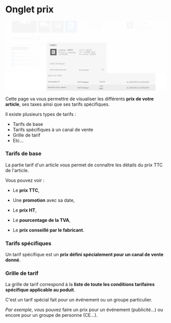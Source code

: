 # Onglet prix


![ongletprix-5](images/ongletprix-5.png)

Cette page va vous permettre de visualiser les différents **prix de votre article**, ses taxes ainsi que ses tarifs spécifiques.

Il existe plusieurs types de tarifs :

* Tarifs de base
* Tarifs spécifiques à un canal de vente
* Grille de tarif
* Etc...

### Tarifs de base

La partie tarif d'un article vous permet de connaître les détails du prix TTC de l'article.

Vous pouvez voir :

- Le **prix TTC**,

- Une **promotion** avec sa date,

- Le **prix HT**,

- Le **pourcentage de la TVA**,

- Le **prix conseillé par le fabricant**.

### Tarifs spécifiques

Un tarif spécifique est un **prix défini spécialement pour un canal de vente donné**.

### Grille de tarif

La grille de tarif correspond à la **liste de toute les conditions tarifaires spécifique applicable au poduit**.

C'est un tarif spécial fait pour un événement ou un groupe particulier.

_Par exemple_, vous pouvez faire un prix pour un événement (publicité...) ou encore pour un groupe de personne (CE...).